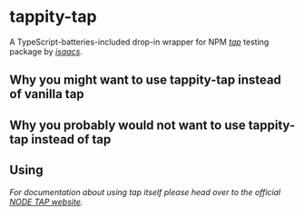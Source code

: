 # tappity-tap

A TypeScript-batteries-included drop-in wrapper for NPM
*[tap](https://www.npmjs.com/package/tap)* testing package by
*[isaacs](https://www.npmjs.com/~isaacs)*.

## Why you might want to use tappity-tap instead of vanilla tap

## Why you probably would not want to use tappity-tap instead of tap

## Using

_For documentation about using tap itself please head over to the official [NODE TAP website](http://www.node-tap.org/)._
